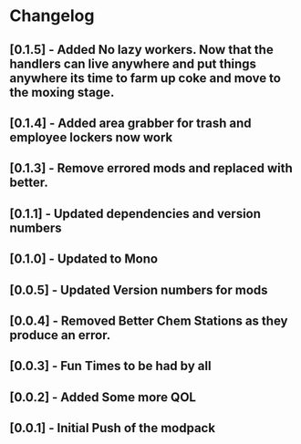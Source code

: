 # Changelog

## [0.1.5] - Added No lazy workers. Now that the handlers can live anywhere and put things anywhere its time to farm up coke and move to the moxing stage.

## [0.1.4] - Added area grabber for trash and employee lockers now work

## [0.1.3] - Remove errored mods and replaced with better.

## [0.1.1] - Updated dependencies and version numbers

## [0.1.0] - Updated to Mono

## [0.0.5] - Updated Version numbers for mods

## [0.0.4] - Removed Better Chem Stations as they produce an error.

## [0.0.3] - Fun Times to be had by all

## [0.0.2] - Added Some more QOL

## [0.0.1] - Initial Push of the modpack
